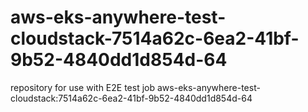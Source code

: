 # aws-eks-anywhere-test-cloudstack-7514a62c-6ea2-41bf-9b52-4840dd1d854d-64
repository for use with E2E test job aws-eks-anywhere-test-cloudstack:7514a62c-6ea2-41bf-9b52-4840dd1d854d-64
